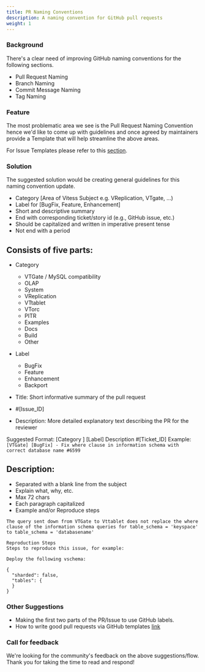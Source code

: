 ```yaml
---
title: PR Naming Conventions
description: A naming convention for GitHub pull requests
weight: 1
---
```


### Background

There's a clear need of improving GitHub naming conventions for the following sections.

- Pull Request Naming
- Branch Naming
- Commit Message Naming
- Tag Naming

### Feature

The most problematic area we see is the Pull Request Naming Convention hence we'd like to come up with guidelines and once agreed by maintainers provide a Template that will help streamline the above areas.

For Issue Templates please refer to this [section](https://github.com/vitessio/vitess/tree/master/.github/ISSUE_TEMPLATE).
### Solution

The suggested solution would be creating general guidelines for this naming convention update.

- Category [Area of Vitess Subject e.g. VReplication, VTgate, ...)
- Label for [BugFix, Feature, Enhancement]
- Short and descriptive summary
- End with corresponding ticket/story id (e.g., GitHub issue, etc.)
- Should be capitalized and written in imperative present tense
- Not end with a period

## Consists of five parts:

* Category
  * VTGate / MySQL compatibility
  * OLAP
  * System
  * VReplication
  * VTtablet
  * VTorc
  * PITR
  * Examples
  * Docs
  * Build
  * Other

* Label
  * BugFix
  * Feature
  * Enhancement
  * Backport

* Title: Short informative summary of the pull request
* #[Issue_ID]
* Description: More detailed explanatory text describing the PR for the reviewer

Suggested Format:
[Category ] [Label] Description #[Ticket_ID]
Example:
```[VTGate] [BugFix] - Fix where clause in information schema with correct database name #6599```

## Description:

- Separated with a blank line from the subject
- Explain what, why, etc.
- Max 72 chars
- Each paragraph capitalized
- Example and/or Reproduce steps

```Overview of the Issue
The query sent down from VTGate to Vttablet does not replace the where clause of the information schema queries for table_schema = 'keyspace' to table_schema = 'databasename'

Reproduction Steps
Steps to reproduce this issue, for example:

Deploy the following vschema:

{
  "sharded": false,
  "tables": {
  }
}
```

### Other Suggestions

* Making the first two parts of the PR/Issue to use GitHub labels.
* How to write good pull requests via GitHub templates [link](https://docs.github.com/en/free-pro-team@latest/github/building-a-strong-community/about-issue-and-pull-request-templates)

### Call for feedback
We're looking for the community's feedback on the above suggestions/flow. Thank you for taking the time to read and respond!
